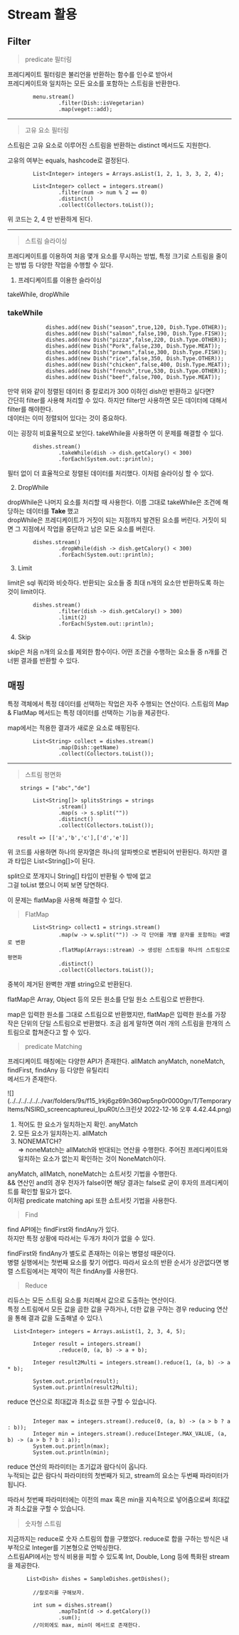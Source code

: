 <h1>Stream 활용</h1>

<h2>Filter</h2>

> predicate 필터링

프레디케이트 필터링은 불리언을 반환하는 함수를 인수로 받아서\
프레디케이트와 일치하는 모든 요소를 포함하는 스트림을 반환한다.

```aidl
        menu.stream()
                .filter(Dish::isVegetarian)
                .map(veget::add);
```
<hr>

> 고유 요소 필터링

스트림은 고유 요소로 이루어진 스트림을 반환하는 distinct 메서드도 지원한다.

고유의 여부는 equals, hashcode로 결정된다.

```aidl
        List<Integer> integers = Arrays.asList(1, 2, 1, 3, 3, 2, 4);

        List<Integer> collect = integers.stream()
                .filter(num -> num % 2 == 0)
                .distinct()
                .collect(Collectors.toList());
```

위 코드는 2, 4 만 반환하게 된다.

<hr>

> 스트림 슬라이싱

프레디케이트를 이용하여 처음 몇개 요소를 무시하는 방법, 특정 크기로 스트림을 줄이는 방법 등 다양한 
작업을 수행할 수 있다.

1. 프레디케이트를 이용한 슬라이싱 

takeWhile, dropWhile

<h3>takeWhile</h3>

```aidl
            dishes.add(new Dish("season",true,120, Dish.Type.OTHER));
            dishes.add(new Dish("salmon",false,190, Dish.Type.FISH));
            dishes.add(new Dish("pizza",false,220, Dish.Type.OTHER));
            dishes.add(new Dish("Pork",false,230, Dish.Type.MEAT));
            dishes.add(new Dish("prawns",false,300, Dish.Type.FISH));
            dishes.add(new Dish("rice",false,350, Dish.Type.OTHER));
            dishes.add(new Dish("chicken",false,400, Dish.Type.MEAT));
            dishes.add(new Dish("french",true,530, Dish.Type.OTHER));
            dishes.add(new Dish("beef",false,700, Dish.Type.MEAT));
```

만약 위와 같이 정렬된 데이터 중 칼로리가 300 이하인 dish만 반환하고 싶다면?\
간단히 filter를 사용해 처리할 수 있다. 하지만 filter만 사용하면 모든 데이터에 대해서 filter를 해야한다.\
데이터는 이미 정렬되어 있다는 것이 중요하다.

이는 굉장히 비효율적으로 보인다. 
takeWhile을 사용하면 이 문제를 해결할 수 있다.

```aidl
        dishes.stream()
                .takeWhile(dish -> dish.getCalory() < 300)
                .forEach(System.out::println);
```
필터 없이 더 효율적으로 정렬된 데이터를 처리했다.
이처럼 슬라이싱 할 수 있다.

2. DropWhile 

dropWhile은 나머지 요소를 처리할 때 사용한다.
이름 그대로 takeWhile은 조건에 해당하는 데이터를 **Take** 했고\
dropWhile은 프레디케이트가 거짓이 되는 지점까지 발견된 요소를 버린다.
거짓이 되면 그 지점에서 작업을 중단하고 남은 모든 요소를 버린다.

```aidl
        dishes.stream()
                .dropWhile(dish -> dish.getCalory() < 300)
                .forEach(System.out::println);
```

3. Limit

limit은 sql 쿼리와 비슷하다.
반환되는 요소들 중 최대 n개의 요소만 반환하도록 하는 것이 limit이다.

```aidl
        dishes.stream()
                .filter(dish -> dish.getCalory() > 300)
                .limit(2)
                .forEach(System.out::println);
```

4. Skip

skip은 처음 n개의 요소를 제외한 함수이다.
어떤 조건을 수행하는 요소들 중 n개를 건너뛴 결과를 반환할 수 있다.

<h2>매핑</h2>

특정 객체에서 특정 데이터를 선택하는 작업은 자주 수행되는 연산이다.
스트림의 Map & FlatMap 메서드는 특정 데이터를 선택하는 기능을 제공한다.

map에서는 적용한 결과가 새로운 요소로 매핑된다.

```aidl
        List<String> collect = dishes.stream()
                .map(Dish::getName)
                .collect(Collectors.toList());

```
<hr>

> 스트림 평면화

```
    strings = ["abc","de"]
    
        List<String[]> splitsStrings = strings
                .stream()
                .map(s -> s.split(""))
                .distinct()
                .collect(Collectors.toList());
                
   result => [['a','b','c'],['d','e']]
```

위 코드를 사용하면 하나의 문자열은 하나의 알파벳으로 변환되어 반환된다.
하지만 결과 타입은 List<String[]>이 된다.

split으로 쪼개지니 String[] 타입이 반환될 수 밖에 없고\
그걸 toList 헀으니 어찌 보면 당연하다. 

이 문제는 flatMap을 사용해 해결할 수 있다.

> FlatMap 

```aidl
        List<String> collect1 = strings.stream()
                .map(w -> w.split("")) -> 각 단어를 개별 문자를 포함하는 배열로 변환
                .flatMap(Arrays::stream) -> 생성된 스트림을 하나의 스트림으로 평면화
                .distinct()
                .collect(Collectors.toList());
```

중복이 제거된 완벽한 개별 string으로 반환된다.

flatMap은 Array, Object 등의 모든 원소를 단일 원소 스트림으로 반환한다.

map은 입력한 원소를 그대로 스트림으로 반환했지만, flatMap은 입력한 원소를 가장 작은 단위의 단일 스트림으로
반환했다.
조금 쉽게 말하면 여러 개의 스트림을 한개의 스트림으로 합쳐준다고 할 수 있다.


> predicate Matching

프레디케이트 매칭에는 다양한 API가 존재한다. allMatch anyMatch, noneMatch, findFirst, findAny 등 다양한 유틸리티\
메서드가 존재한다.

![](../../../../../../var/folders/9s/f15_lrkj6gz69n360wp5np0r0000gn/T/TemporaryItems/NSIRD_screencaptureui_IpuR0t/스크린샷 2022-12-16 오후 4.42.44.png)

1. 적어도 한 요소가 일치하는지 확인. anyMatch 
2. 모든 요소가 일치하는지. allMatch
3. NONEMATCH?\
=> noneMatch는 allMatch와 반대되는 연산을 수행한다. 주어진 프레디케이트와 일치하는 요소가 없는지 확인하는 것이 NoneMatch이다.

anyMatch, allMatch, noneMatch는 쇼트서킷 기법을 수행한다.\
&& 연산인 and의 경우 전자가 false이면 해당 결과는 false로 굳이 후자의 프레디케이트를 확인할 필요가 없다.\
이처럼 predicate matching api 또한 쇼트서킷 기법을 사용한다.



> Find

find API에는 findFirst와 findAny가 있다.\
하지만 특정 상황에 따라서는 두개가 차이가 없을 수 있다.

findFirst와 findAny가 별도로 존재하는 이유는 병렬성 때문이다.\
병렬 실행에서는 첫번째 요소를 찾기 어렵다. 따라서 요소의 반환 순서가 상관없다면 병렬 스트림에서는 제약이 적은
findAny를 사용한다.

> Reduce

리듀스는 모든 스트림 요소를 처리해서 값으로 도출하는 연산이다.\
특정 스트림에서 모든 값을 곱한 값을 구하거나, 더한 값을 구하는 경우 reducing 연산을 통해 결과 값을 도출해낼 수 있다.\

```aidl
  List<Integer> integers = Arrays.asList(1, 2, 3, 4, 5);

        Integer result = integers.stream()
                .reduce(0, (a, b) -> a + b);

        Integer result2Multi = integers.stream().reduce(1, (a, b) -> a * b);

        System.out.println(result);
        System.out.println(result2Multi);
```

reduce 연산으로 최대값과 최소값 또한 구할 수 있습니다.

```aidl

        Integer max = integers.stream().reduce(0, (a, b) -> (a > b ? a : b));
        Integer min = integers.stream().reduce(Integer.MAX_VALUE, (a, b) -> (a > b ? b : a));
        System.out.println(max);
        System.out.println(min);
```

reduce 연산의 파라미터는 초기값과 람다식이 옵니다.\
누적되는 값은 람다식 파라미터의 첫번째가 되고, stream의 요소는 두번째 파라미터가 됩니다.

따라서 첫번째 파라미터에는 이전의 max 혹은 min을 지속적으로 넣어줌으로써 최대값과 최소값을 구할 수 있습니다.

> 숫자형 스트림

지금까지는 reduce로 숫자 스트림의 합을 구했었다. reduce로 합을 구하는 방식은 내부적으로 Integer를 기본형으로 언박싱한다.\
스트림API에서는 방식 비용을 피할 수 있도록 Int, Double, Long 등에 특화된 stream을 제공한다.

```aidl
      List<Dish> dishes = SampleDishes.getDishes();

        //칼로리를 구해보자.

        int sum = dishes.stream()
                .mapToInt(d -> d.getCalory())
                .sum();
        //이외에도 max, min이 메서드로 존재한다.
```




